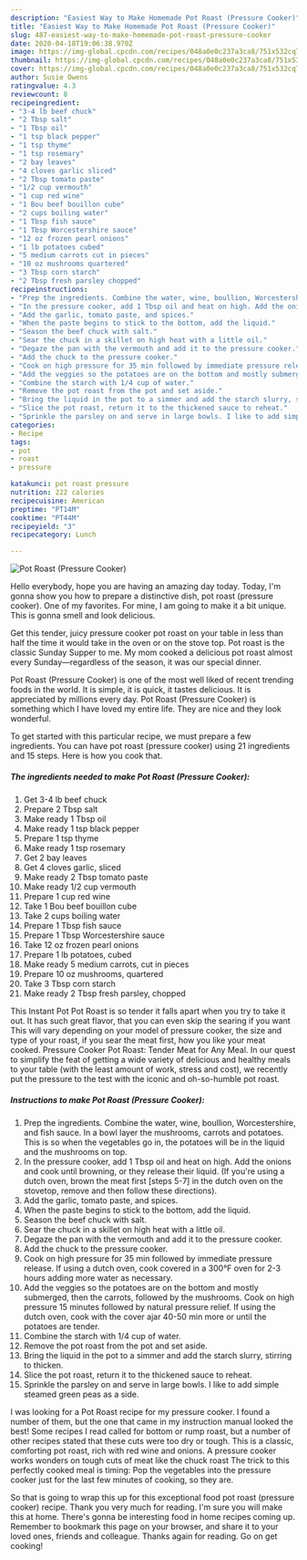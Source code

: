 ```yaml
---
description: "Easiest Way to Make Homemade Pot Roast (Pressure Cooker)"
title: "Easiest Way to Make Homemade Pot Roast (Pressure Cooker)"
slug: 487-easiest-way-to-make-homemade-pot-roast-pressure-cooker
date: 2020-04-18T19:06:38.970Z
image: https://img-global.cpcdn.com/recipes/048a0e0c237a3ca8/751x532cq70/pot-roast-pressure-cooker-recipe-main-photo.jpg
thumbnail: https://img-global.cpcdn.com/recipes/048a0e0c237a3ca8/751x532cq70/pot-roast-pressure-cooker-recipe-main-photo.jpg
cover: https://img-global.cpcdn.com/recipes/048a0e0c237a3ca8/751x532cq70/pot-roast-pressure-cooker-recipe-main-photo.jpg
author: Susie Owens
ratingvalue: 4.3
reviewcount: 8
recipeingredient:
- "3-4 lb beef chuck"
- "2 Tbsp salt"
- "1 Tbsp oil"
- "1 tsp black pepper"
- "1 tsp thyme"
- "1 tsp rosemary"
- "2 bay leaves"
- "4 cloves garlic sliced"
- "2 Tbsp tomato paste"
- "1/2 cup vermouth"
- "1 cup red wine"
- "1 Bou beef bouillon cube"
- "2 cups boiling water"
- "1 Tbsp fish sauce"
- "1 Tbsp Worcestershire sauce"
- "12 oz frozen pearl onions"
- "1 lb potatoes cubed"
- "5 medium carrots cut in pieces"
- "10 oz mushrooms quartered"
- "3 Tbsp corn starch"
- "2 Tbsp fresh parsley chopped"
recipeinstructions:
- "Prep the ingredients. Combine the water, wine, boullion, Worcestershire, and fish sauce. In a bowl layer the mushrooms, carrots and potatoes. This is so when the vegetables go in, the potatoes will be in the liquid and the mushrooms on top."
- "In the pressure cooker, add 1 Tbsp oil and heat on high. Add the onions and cook until browning, or they release their liquid. (If you&#39;re using a dutch oven, brown the meat first [steps 5-7] in the dutch oven on the stovetop, remove and then follow these directions)."
- "Add the garlic, tomato paste, and spices."
- "When the paste begins to stick to the bottom, add the liquid."
- "Season the beef chuck with salt."
- "Sear the chuck in a skillet on high heat with a little oil."
- "Degaze the pan with the vermouth and add it to the pressure cooker."
- "Add the chuck to the pressure cooker."
- "Cook on high pressure for 35 min followed by immediate pressure release. If using a dutch oven, cook covered in a 300°F oven for 2-3 hours adding more water as necessary."
- "Add the veggies so the potatoes are on the bottom and mostly submerged, then the carrots, followed by the mushrooms. Cook on high pressure 15 minutes followed by natural pressure relief. If using the dutch oven, cook with the cover ajar 40-50 min more or until the potatoes are tender."
- "Combine the starch with 1/4 cup of water."
- "Remove the pot roast from the pot and set aside."
- "Bring the liquid in the pot to a simmer and add the starch slurry, stirring to thicken."
- "Slice the pot roast, return it to the thickened sauce to reheat."
- "Sprinkle the parsley on and serve in large bowls. I like to add simple steamed green peas as a side."
categories:
- Recipe
tags:
- pot
- roast
- pressure

katakunci: pot roast pressure 
nutrition: 222 calories
recipecuisine: American
preptime: "PT14M"
cooktime: "PT44M"
recipeyield: "3"
recipecategory: Lunch

---
```



![Pot Roast (Pressure Cooker)](https://img-global.cpcdn.com/recipes/048a0e0c237a3ca8/751x532cq70/pot-roast-pressure-cooker-recipe-main-photo.jpg)

Hello everybody, hope you are having an amazing day today. Today, I'm gonna show you how to prepare a distinctive dish, pot roast (pressure cooker). One of my favorites. For mine, I am going to make it a bit unique. This is gonna smell and look delicious.

Get this tender, juicy pressure cooker pot roast on your table in less than half the time it would take in the oven or on the stove top. Pot roast is the classic Sunday Supper to me. My mom cooked a delicious pot roast almost every Sunday—regardless of the season, it was our special dinner.

Pot Roast (Pressure Cooker) is one of the most well liked of recent trending foods in the world. It is simple, it is quick, it tastes delicious. It is appreciated by millions every day. Pot Roast (Pressure Cooker) is something which I have loved my entire life. They are nice and they look wonderful.


To get started with this particular recipe, we must prepare a few ingredients. You can have pot roast (pressure cooker) using 21 ingredients and 15 steps. Here is how you cook that.

<!--inarticleads1-->

##### The ingredients needed to make Pot Roast (Pressure Cooker):

1. Get 3-4 lb beef chuck
1. Prepare 2 Tbsp salt
1. Make ready 1 Tbsp oil
1. Make ready 1 tsp black pepper
1. Prepare 1 tsp thyme
1. Make ready 1 tsp rosemary
1. Get 2 bay leaves
1. Get 4 cloves garlic, sliced
1. Make ready 2 Tbsp tomato paste
1. Make ready 1/2 cup vermouth
1. Prepare 1 cup red wine
1. Take 1 Bou beef bouillon cube
1. Take 2 cups boiling water
1. Prepare 1 Tbsp fish sauce
1. Prepare 1 Tbsp Worcestershire sauce
1. Take 12 oz frozen pearl onions
1. Prepare 1 lb potatoes, cubed
1. Make ready 5 medium carrots, cut in pieces
1. Prepare 10 oz mushrooms, quartered
1. Take 3 Tbsp corn starch
1. Make ready 2 Tbsp fresh parsley, chopped


This Instant Pot Pot Roast is so tender it falls apart when you try to take it out. It has such great flavor, that you can even skip the searing if you want This will vary depending on your model of pressure cooker, the size and type of your roast, if you sear the meat first, how you like your meat cooked. Pressure Cooker Pot Roast: Tender Meat for Any Meal. In our quest to simplify the feat of getting a wide variety of delicious and healthy meals to your table (with the least amount of work, stress and cost), we recently put the pressure to the test with the iconic and oh-so-humble pot roast. 

<!--inarticleads2-->

##### Instructions to make Pot Roast (Pressure Cooker):

1. Prep the ingredients. Combine the water, wine, boullion, Worcestershire, and fish sauce. In a bowl layer the mushrooms, carrots and potatoes. This is so when the vegetables go in, the potatoes will be in the liquid and the mushrooms on top.
1. In the pressure cooker, add 1 Tbsp oil and heat on high. Add the onions and cook until browning, or they release their liquid. (If you&#39;re using a dutch oven, brown the meat first [steps 5-7] in the dutch oven on the stovetop, remove and then follow these directions).
1. Add the garlic, tomato paste, and spices.
1. When the paste begins to stick to the bottom, add the liquid.
1. Season the beef chuck with salt.
1. Sear the chuck in a skillet on high heat with a little oil.
1. Degaze the pan with the vermouth and add it to the pressure cooker.
1. Add the chuck to the pressure cooker.
1. Cook on high pressure for 35 min followed by immediate pressure release. If using a dutch oven, cook covered in a 300°F oven for 2-3 hours adding more water as necessary.
1. Add the veggies so the potatoes are on the bottom and mostly submerged, then the carrots, followed by the mushrooms. Cook on high pressure 15 minutes followed by natural pressure relief. If using the dutch oven, cook with the cover ajar 40-50 min more or until the potatoes are tender.
1. Combine the starch with 1/4 cup of water.
1. Remove the pot roast from the pot and set aside.
1. Bring the liquid in the pot to a simmer and add the starch slurry, stirring to thicken.
1. Slice the pot roast, return it to the thickened sauce to reheat.
1. Sprinkle the parsley on and serve in large bowls. I like to add simple steamed green peas as a side.


I was looking for a Pot Roast recipe for my pressure cooker. I found a number of them, but the one that came in my instruction manual looked the best! Some recipes I read called for bottom or rump roast, but a number of other recipes stated that these cuts were too dry or tough. This is a classic, comforting pot roast, rich with red wine and onions. A pressure cooker works wonders on tough cuts of meat like the chuck roast The trick to this perfectly cooked meal is timing: Pop the vegetables into the pressure cooker just for the last few minutes of cooking, so they are. 

So that is going to wrap this up for this exceptional food pot roast (pressure cooker) recipe. Thank you very much for reading. I'm sure you will make this at home. There's gonna be interesting food in home recipes coming up. Remember to bookmark this page on your browser, and share it to your loved ones, friends and colleague. Thanks again for reading. Go on get cooking!

